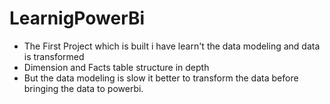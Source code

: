 # LearnigPowerBi
* The First Project which is built i have learn't the data modeling and data is transformed
* Dimension and Facts table structure in depth 
* But the data modeling is slow it better to transform the data before bringing the data to powerbi.